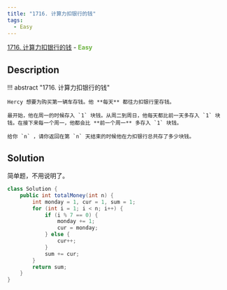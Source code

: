 ```yaml
---
title: "1716. 计算力扣银行的钱"
tags:
  - Easy
---
```


[1716. 计算力扣银行的钱](https://leetcode-cn.com/problems/calculate-money-in-leetcode-bank/) - <span style="color: #6db341; font-weight: bold">Easy</span>

## Description

!!! abstract "1716. 计算力扣银行的钱"

    Hercy 想要为购买第一辆车存钱。他 **每天** 都往力扣银行里存钱。

    最开始，他在周一的时候存入 `1` 块钱。从周二到周日，他每天都比前一天多存入 `1` 块钱。在接下来每一个周一，他都会比 **前一个周一** 多存入 `1` 块钱。

    给你 `n` ，请你返回在第 `n` 天结束的时候他在力扣银行总共存了多少块钱。

## Solution

简单题，不用说明了。

```java
class Solution {
    public int totalMoney(int n) {
        int monday = 1, cur = 1, sum = 1;
        for (int i = 1; i < n; i++) {
            if (i % 7 == 0) {
                monday += 1;
                cur = monday;
            } else {
                cur++;
            }
            sum += cur;
        }
        return sum;
    }
}
```